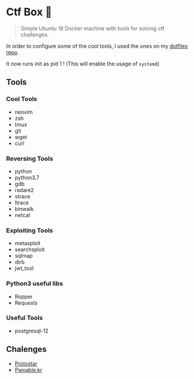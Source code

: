 # Ctf Box 🐋
> Simple Ubuntu 18 Docker machine with tools for solving ctf challenges.

In order to configure some of the cool tools, I used the ones on my [dotfiles repo](https://github.com/giwiro/dotfiles).

It now runs init as pid 1 ! (This will enable the usage of `systemd`)

## Tools

### Cool Tools

* neovim
* zsh
* tmux
* git
* wget
* curl

### Reversing Tools

* python
* python3.7
* gdb
* radare2
* strace
* ltrace
* binwalk
* netcat

### Exploiting Tools

* metasploit
* searchsploit
* sqlmap
* dirb
* jwt_tool

### Python3 useful libs

* Ropper
* Requests

### Useful Tools

* postgresql-12

## Chalenges

* [Protostar](https://www.vulnhub.com/entry/exploit-exercises-fusion-v2,15/)
* [Pwnable.kr](https://pwnable.kr/)

